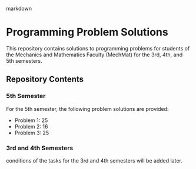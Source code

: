 markdown
# Programming Problem Solutions

This repository contains solutions to programming problems for students of the Mechanics and Mathematics Faculty (MechMat) for the 3rd, 4th, and 5th semesters.

## Repository Contents

### 5th Semester
For the 5th semester, the following problem solutions are provided:
- Problem 1: 25
- Problem 2: 16
- Problem 3: 25

### 3rd and 4th Semesters
conditions of the tasks for the 3rd and 4th semesters will be added later.

